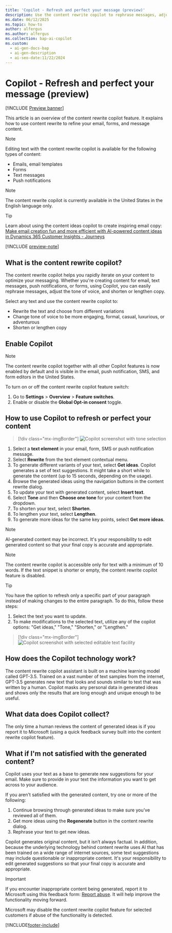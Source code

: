 ```yaml
---
title: 'Copilot - Refresh and perfect your message (preview)'
description: Use the content rewrite copilot to rephrase messages, adjust tone, and optimize your content in Dynamics 365 Customer Insights - Journeys.
ms.date: 06/12/2025
ms.topic: how-to
author: alfergus
ms.author: alfergus
ms.collection: bap-ai-copilot
ms.custom:
  - ai-gen-docs-bap
  - ai-gen-description
  - ai-seo-date:11/22/2024
---
```


# Copilot - Refresh and perfect your message (preview)

[!INCLUDE [Preview banner](~/../shared-content/shared/preview-includes/preview-banner.md)]

This article is an overview of the content rewrite copilot feature. It explains how to use content rewrite to refine your email, forms, and message content.

> [!NOTE]
> Editing text with the content rewrite copilot is available for the following types of content:
> - Emails, email templates
> - Forms
> - Text messages
> - Push notifications

> [!NOTE]
> The content rewrite copilot is currently available in the United States in the English language only.

> [!Tip]
> Learn about using the content ideas copilot to create inspiring email copy: [Make email creation fun and more efficient with AI-powered content ideas in Dynamics 365 Customer Insights - Journeys](https://cloudblogs.microsoft.com/dynamics365/it/2022/11/30/engage-your-customers-faster-with-ai-powered-marketing-email-content/)

[!INCLUDE [preview-note](~/../shared-content/shared/preview-includes/preview-note.md)]

## What is the content rewrite copilot?

The content rewrite copilot helps you rapidly iterate on your content to optimize your messaging. Whether you're creating content for email, text messages, push notifications, or forms, using Copilot, you can easily rephrase messages, adjust the tone of voice, and shorten or lengthen copy.

Select any text and use the content rewrite copilot to:
- Rewrite the text and choose from different variations
- Change tone of voice to be more engaging, formal, casual, luxurious, or adventurous  
- Shorten or lengthen copy

## Enable Copilot

> [!NOTE]
> The content rewrite copilot together with all other Copilot features is now enabled by default and is visible in the email, push notification, SMS, and form editors in the United States.

To turn on or off the content rewrite copilot feature switch:
1. Go to **Settings** > **Overview** > **Feature switches**.
1. Enable or disable the **Global Opt-in consent** toggle.

## How to use Copilot to refresh or perfect your content

> [!div class="mx-imgBorder"]
> ![Copilot screenshot with tone selection](media/tone-selection-for-copilot.png "Copilot screenshot with tone selection")

1. Select a **text element** in your email, form, SMS or push notification message.
1. Select **Rewrite** from the text element contextual menu.
1. To generate different variants of your text, select **Get ideas**. Copilot generates a set of text suggestions. It might take a short while to generate the content (up to 15 seconds, depending on the usage).
1. Browse the generated ideas using the navigation buttons in the content rewrite dialog.
1. To update your text with generated content, select **Insert text**.
1. Select **Tone** and then **Choose one tone** for your content from the dropdown.
1. To shorten your text, select **Shorten**.
1. To lengthen your text, select **Lengthen**.
1. To generate more ideas for the same key points, select **Get more ideas**.

> [!NOTE]
> AI-generated content may be incorrect. It's your responsibility to edit generated content so that your final copy is accurate and appropriate.

> [!NOTE]
> The content rewrite copilot is accessible only for text with a minimum of 10 words. If the text snippet is shorter or empty, the content rewrite copilot feature is disabled.

> [!Tip]
> You have the option to refresh only a specific part of your paragraph instead of making changes to the entire paragraph. To do this, follow these steps:
> 1. Select the text you want to update.
> 1. To make modifications to the selected text, utilize any of the copilot options: "Get ideas," "Tone," "Shorten," or "Lengthen."

> [!div class="mx-imgBorder"]
> ![Copilot screenshot with selected editable text facility](media/selected-editable-text-facility.png "Copilot screenshot with selected editable text facility")

## How does the Copilot technology work?

The content rewrite copilot assistant is built on a machine learning model called GPT-3.5. Trained on a vast number of text samples from the internet, GPT-3.5 generates new text that looks and sounds similar to text that was written by a human. Copilot masks any personal data in generated ideas and shows only the results that are long enough and unique enough to be useful.

## What data does Copilot collect?

The only time a human reviews the content of generated ideas is if you report it to Microsoft (using a quick feedback survey built into the content rewrite copilot feature).

## What if I'm not satisfied with the generated content?

Copilot uses your text as a base to generate new suggestions for your email. Make sure to provide in your text the information you want to get across to your audience.
 
If you aren't satisfied with the generated content, try one or more of the following:
1. Continue browsing through generated ideas to make sure you’ve reviewed all of them.
1. Get more ideas using the **Regenerate** button in the content rewrite dialog.
1. Rephrase your text to get new ideas.

Copilot generates original content, but it isn’t always factual. In addition, because the underlying technology behind content rewrite uses AI that has been trained on a wide range of internet sources, some text suggestions may include questionable or inappropriate content. It's your responsibility to edit generated suggestions so that your final copy is accurate and appropriate.

> [!IMPORTANT]
> If you encounter inappropriate content being generated, report it to Microsoft using this feedback form: [Report abuse](https://msrc.microsoft.com/report/abuse?ThreatType=URL&IncidentType=Responsible%20AI&SourceUrl=https://dynamics.microsoft.com/marketing/overview/). It will help improve the functionality moving forward.
>
> Microsoft may disable the content rewrite copilot feature for selected customers if abuse of the functionality is detected.

[!INCLUDE[footer-include](./includes/footer-banner.md)]